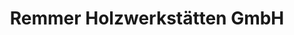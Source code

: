 ---
title: "Remmer Holzwerkstätten GmbH"
url: /hannover/remmer-holzwerkstaetten-gmbh/
shop: Baustoffe
---